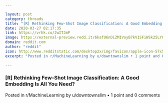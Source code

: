 ```yaml
---

layout: post
category: threads
title: "[R] Rethinking Few-Shot Image Classification: A Good Embedding Is All You Need?"
date: 2020-03-27 02:17:35
link: https://vrhk.co/2wITJmP
image: https://external-preview.redd.it/6kafU6nDiZMIVoyB7kV1SFiWSk25LYGyEJ8hz7QvjKw.jpg?width=1200&height=628.272251309&auto=webp&crop=1200:628.272251309,smart&s=661b50a06d1f30af3e69f5aaba332df561f4ecd3
domain: reddit.com
author: "reddit"
icon: http://www.redditstatic.com/desktop2x/img/favicon/apple-icon-57x57.png
excerpt: "Posted in r/MachineLearning by u/downtownslim • 1 point and 0 comments"

---
```


### [R] Rethinking Few-Shot Image Classification: A Good Embedding Is All You Need?

Posted in r/MachineLearning by u/downtownslim • 1 point and 0 comments